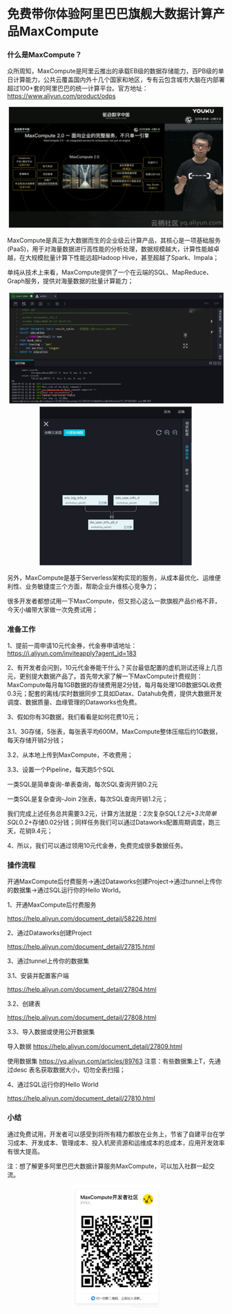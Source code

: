 # 免费带你体验阿里巴巴旗舰大数据计算产品MaxCompute
<h3>什么是MaxCompute？</h3>

众所周知，MaxCompute是阿里云推出的承载EB级的数据存储能力，百PB级的单日计算能力，公共云覆盖国内外十几个国家和地区，专有云包含城市大脑在内部署超过100+套的阿里巴巴的统一计算平台。官方地址：https://www.aliyun.com/product/odps
<div style="text-align:center" align="center">
<img src="/images/大数据计算产品1.png" align="center" />
</div>

MaxCompute是真正为大数据而生的企业级云计算产品，其核心是一项基础服务(PaaS)，用于对海量数据进行高性能的分析处理，数据规模越大，计算性能越卓越，在大规模批量计算下性能远超Hadoop Hive，甚至超越了Spark、Impala；



单纯从技术上来看，MaxCompute提供了一个在云端的SQL、MapReduce、Graph服务，提供对海量数据的批量计算能力；
<div style="text-align:center" align="center">
<img src="/images/大数据计算产品2.png" align="center" />
</div>
<div style="text-align:center" align="center">
<img src="/images/大数据计算产品3.png" align="center" />
</div>

另外，MaxCompute是基于Serverless架构实现的服务，从成本最优化、运维便利性、业务敏捷度三个方面，帮助企业升维核心竞争力；



很多开发者都想试用一下MaxCompute，但又担心这么一款旗舰产品价格不菲，今天小编带大家做一次免费试用；



<h3>准备工作</h3>

1、提前一周申请10元代金券，代金券申请地址：https://i.aliyun.com/inviteapply?agent_id=183 



2、有开发者会问到，10元代金券能干什么？买台最低配置的虚机测试还得上几百元，更别提大数据产品了。首先带大家了解一下MaxCompute计费规则：MaxCompute每月每1GB数据的存储费用是2分钱，每月每处理1GB数据SQL收费0.3元；配套的离线/实时数据同步工具如Datax、Datahub免费，提供大数据开发调度、数据质量、血缘管理的Dataworks也免费。



3、假如你有3G数据，我们看看是如何花费10元；

3.1、3G存储，5张表，每张表平均600M，MaxCompute整体压缩后约1G数据，每天存储开销2分钱；

3.2、从本地上传到MaxCompute，不收费用；

3.3、设置一个Pipeline，每天跑5个SQL

一类SQL是简单查询-单表查询，每次SQL查询开销0.2元

一类SQL是复杂查询-Join 2张表，每次SQL查询开销1.2元；

我们完成上述任务总共需要3.2元，计算方法就是：2次复杂SQL*1.2元+3次简单SQL*0.2+存储0.02分钱；同样任务我们可以通过Dataworks配置周期调度，跑三天，花销9.4元；



4、所以，我们可以通过领用10元代金券，免费完成很多数据任务。



<h3>操作流程</h3>

开通MaxCompute后付费服务->通过Dataworks创建Project->通过tunnel上传你的数据集->通过SQL运行你的Hello World。



1、开通MaxCompute后付费服务

https://help.aliyun.com/document_detail/58226.html



2、通过Dataworks创建Project

https://help.aliyun.com/document_detail/27815.html



3、通过tunnel上传你的数据集

3.1、安装并配置客户端

https://help.aliyun.com/document_detail/27804.html

3.2、创建表

https://help.aliyun.com/document_detail/27808.html

3.3、导入数据或使用公开数据集

导入数据 https://help.aliyun.com/document_detail/27809.html

使用数据集 https://yq.aliyun.com/articles/89763  注意：有些数据集上T，先通过desc 表名获取数据大小，切勿全表扫描；



4、通过SQL运行你的Hello World

https://help.aliyun.com/document_detail/27810.html



<h3>小结</h3>

通过免费试用，开发者可以感受到将所有精力都放在业务上，节省了自建平台在学习成本、开发成本、管理成本、投入机房资源和运维成本的总成本，应用开发效率有很大提高。



注：想了解更多阿里巴巴大数据计算服务MaxCompute，可以加入社群一起交流。

<div style="text-align:center" align="center">
<img src="/images/大数据计算产品4.png" align="center" />
</div>
